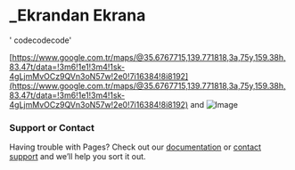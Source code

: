 # _Ekrandan Ekrana
' codecodecode'

[https://www.google.com.tr/maps/@35.6767715,139.771818,3a,75y,159.38h,83.47t/data=!3m6!1e1!3m4!1sk-4gLjmMvOCz9QVn3oN57w!2e0!7i16384!8i8192](https://www.google.com.tr/maps/@35.6767715,139.771818,3a,75y,159.38h,83.47t/data=!3m6!1e1!3m4!1sk-4gLjmMvOCz9QVn3oN57w!2e0!7i16384!8i8192) and ![Image](src)

### Support or Contact

Having trouble with Pages? Check out our [documentation](https://help.github.com/categories/github-pages-basics/) or [contact support](https://github.com/contact) and we’ll help you sort it out.
